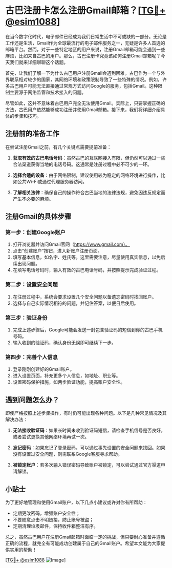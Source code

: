 # 古巴注册卡怎么注册Gmail邮箱？[[TG💪+ @esim1088](https://t.me/s/esim1088)]

在当今数字化时代，电子邮件已经成为我们日常生活中不可或缺的一部分。无论是工作还是生活，Gmail作为全球最流行的电子邮件服务之一，无疑是许多人首选的邮箱平台。然而，对于一些特定地区的用户来说，注册Gmail邮箱可能会遇到一些麻烦，比如来自古巴的用户。那么，古巴注册卡究竟该如何注册Gmail邮箱呢？今天我们就来详细聊聊这个话题。

首先，让我们了解一下为什么古巴用户注册Gmail会遇到困难。古巴作为一个与外界联系相对较少的国家，其网络环境和政策限制导致了一些特殊的情况。例如，许多古巴用户可能无法直接通过常规方式访问Google的服务，包括Gmail。这种限制主要源于网络监管和技术接入的问题。

尽管如此，这并不意味着古巴用户完全无法使用Gmail。实际上，只要掌握正确的方法，古巴用户依然能够成功注册并使用Gmail邮箱。接下来，我们将详细介绍具体的步骤和技巧。

## 注册前的准备工作

在尝试注册Gmail之前，有几个关键点需要提前准备：

1. **获取有效的古巴电话号码**：虽然古巴的互联网接入有限，但仍然可以通过一些合法渠道获得当地的电话号码。这通常是注册过程中必不可少的一环。
   
2. **选择合适的设备**：由于网络限制，建议使用较为稳定的网络环境进行操作，比如公共Wi-Fi或通过代理服务器访问。

3. **了解相关法律**：确保自己的操作符合古巴当地的法律法规，避免因违反规定而产生不必要的麻烦。

## 注册Gmail的具体步骤

### 第一步：创建Google账户

1. 打开浏览器并访问Gmail官网（https://www.gmail.com）。
2. 点击“创建账户”按钮，进入新账户注册页面。
3. 填写基本信息，如名字、姓氏等。这里需要注意，尽量使用真实信息，以免后续出现问题。
4. 在填写电话号码时，输入有效的古巴电话号码，并按照提示完成验证过程。

### 第二步：设置安全问题

1. 在注册过程中，系统会要求设置几个安全问题以备遗忘密码时找回账户。
2. 选择与自己实际情况相符的问题，并记住答案，以便日后使用。

### 第三步：验证身份

1. 完成上述步骤后，Google可能会发送一封包含验证码的短信到你的古巴手机号码。
2. 输入收到的验证码，确认身份无误即可继续下一步。

### 第四步：完善个人信息

1. 登录刚刚创建好的Gmail账户。
2. 进入设置页面，补充更多个人信息，如地址、职业等。
3. 设置密码保护措施，如两步验证功能，提高账户安全性。

## 遇到问题怎么办？

即使严格按照上述步骤操作，有时仍可能出现各种问题。以下是几种常见情况及其解决办法：

1. **无法接收验证码**：如果长时间未收到验证码短信，请检查手机信号是否良好，或者尝试更换其他网络环境再试一次。
   
2. **忘记密码**：如果忘记了登录密码，可以通过事先设置的安全问题来找回。如果没有设置过安全问题，则需联系Google客服寻求帮助。

3. **被锁定账户**：若多次输入错误密码导致账户被锁定，可以尝试通过官方渠道申请解锁。

## 小贴士

为了更好地管理和使用Gmail账户，以下几点小建议或许对你有所帮助：

- 定期更改密码，增强账户安全性；
- 不要随意点击不明链接，防止账号被盗；
- 定期清理垃圾邮件，保持收件箱整洁有序。

总之，虽然古巴用户在注册Gmail邮箱时面临一定的挑战，但只要耐心准备并遵循正确的流程，就完全有可能成功创建属于自己的Gmail账户。希望本文能为大家提供实用的帮助！

[[TG💪+ @esim1088](https://t.me/s/esim1088) ![Image](https://i.postimg.cc/4NQfJmqS/Snipaste-2025-05-13-00-14-12.png)]